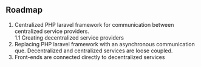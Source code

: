 ## Roadmap

1. Centralized PHP laravel framework for communication between centralized service providers.  
	1.1 Creating decentralized service providers
2. Replacing PHP laravel framework with an asynchronous communication que. Decentralized and centralized services are loose coupled. 
3. Front-ends are connected directly to decentralized services 
  
